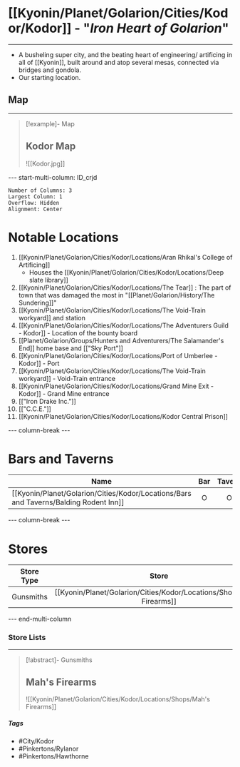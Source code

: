 # [[Kyonin/Planet/Golarion/Cities/Kodor/Kodor]] - "*Iron Heart of Golarion*"
---
- A busheling super city, and the beating heart of engineering/ artificing in all of [[Kyonin]], built around and atop several mesas, connected via bridges and gondola.
- Our starting location.

## Map 
---
>[!example]- Map 
>## Kodor Map
>![[Kodor.jpg]]

--- start-multi-column: ID_crjd
```column-settings
Number of Columns: 3
Largest Column: 1
Overflow: Hidden
Alignment: Center
```

# Notable Locations
1. [[Kyonin/Planet/Golarion/Cities/Kodor/Locations/Aran Rhikal's College of Artificing]] 
	- Houses the [[Kyonin/Planet/Golarion/Cities/Kodor/Locations/Deep slate library]] 
2. [[Kyonin/Planet/Golarion/Cities/Kodor/Locations/The Tear]] : The part of town that was damaged the most in "[[Planet/Golarion/History/The Sundering]]"
3. [[Kyonin/Planet/Golarion/Cities/Kodor/Locations/The Void-Train workyard]] and station
4. [[Kyonin/Planet/Golarion/Cities/Kodor/Locations/The Adventurers Guild - Kodor]] - Location of the bounty board
5.  [[Planet/Golarion/Groups/Hunters and Adventurers/The Salamander's End]] home base and [["Sky Port"]]
6. [[Kyonin/Planet/Golarion/Cities/Kodor/Locations/Port of Umberlee - Kodor]] - Port
7. [[Kyonin/Planet/Golarion/Cities/Kodor/Locations/The Void-Train workyard]] - Void-Train entrance
8. [[Kyonin/Planet/Golarion/Cities/Kodor/Locations/Grand Mine Exit - Kodor]] - Grand Mine entrance
9. [["Iron Drake Inc."]] 
10. [["C.C.E."]] 
11. [[Kyonin/Planet/Golarion/Cities/Kodor/Locations/Kodor Central Prison]]

--- column-break ---
# Bars and Taverns

| Name                   | Bar | Tavern |
| ---------------------- | :-: | :----: |
| [[Kyonin/Planet/Golarion/Cities/Kodor/Locations/Bars and Taverns/Balding Rodent Inn]] |  O  |   O    |

--- column-break ---
# Stores

| Store Type |       Store        |
| :--------: | :----------------: |
| Gunsmiths  | [[Kyonin/Planet/Golarion/Cities/Kodor/Locations/Shops/Mah's Firearms]] |


--- end-multi-column
### Store Lists 
---
>[!abstract]- Gunsmiths
>## Mah's Firearms
>![[Kyonin/Planet/Golarion/Cities/Kodor/Locations/Shops/Mah's Firearms]]

##### Tags 
- #City/Kodor
- #Pinkertons/Rylanor 
- #Pinkertons/Hawthorne 